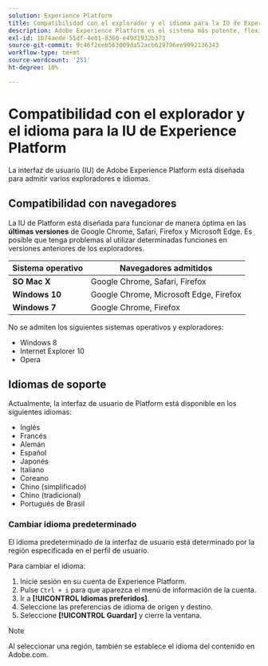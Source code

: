```yaml
---
solution: Experience Platform
title: Compatibilidad con el explorador y el idioma para la IU de Experience Platform
description: Adobe Experience Platform es el sistema más potente, flexible y abierto del mercado para crear y administrar soluciones completas que mejoren la experiencia del cliente. Experience Platform permite a las organizaciones centralizar y estandarizar los datos y el contenido de los clientes de cualquier sistema y aplicar la ciencia de datos y el aprendizaje automático para mejorar en gran medida el diseño y el envío de las experiencias personalizadas enriquecidas.
exl-id: 1b74aede-55df-4e81-8360-e49d1932b373
source-git-commit: 9c46f2eeb563009da52acb629796ee9992136343
workflow-type: tm+mt
source-wordcount: '251'
ht-degree: 10%

---
```


# Compatibilidad con el explorador y el idioma para la IU de Experience Platform

La interfaz de usuario (IU) de Adobe Experience Platform está diseñada para admitir varios exploradores e idiomas.

## Compatibilidad con navegadores

La IU de Platform está diseñada para funcionar de manera óptima en las **últimas versiones** de Google Chrome, Safari, Firefox y Microsoft Edge. Es posible que tenga problemas al utilizar determinadas funciones en versiones anteriores de los exploradores.

| Sistema operativo | Navegadores admitidos |
|---|---|
| **SO Mac X** | Google Chrome, Safari, Firefox |
| **Windows 10** | Google Chrome, Microsoft Edge, Firefox |
| **Windows 7** | Google Chrome, Firefox |

No se admiten los siguientes sistemas operativos y exploradores:

* Windows 8
* Internet Explorer 10
* Opera

## Idiomas de soporte

Actualmente, la interfaz de usuario de Platform está disponible en los siguientes idiomas:

* Inglés
* Francés
* Alemán
* Español
* Japonés
* Italiano
* Coreano
* Chino (simplificado)
* Chino (tradicional)
* Portugués de Brasil

### Cambiar idioma predeterminado

El idioma predeterminado de la interfaz de usuario está determinado por la región especificada en el perfil de usuario.

Para cambiar el idioma:

1. Inicie sesión en su cuenta de Experience Platform.
1. Pulse `Ctrl + i` para que aparezca el menú de información de la cuenta.
1. Ir a **[!UICONTROL Idiomas preferidos]**.
1. Seleccione las preferencias de idioma de origen y destino.
1. Seleccione **[!UICONTROL Guardar]** y cierre la ventana.

>[!NOTE]
>
> Al seleccionar una región, también se establece el idioma del contenido en Adobe.com.
